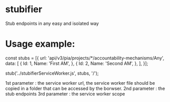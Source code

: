 # stubifier
Stub endpoints in any easy and isolated way


# Usage example: 

const stubs = [{
  url: 'api/v3/pia/projects/*/accountability-mechanisms/Any',
  data: [
      {
          Id: 1,
          Name: 'First AM',
      },
      {
          Id: 2,
          Name: 'Second AM',
      },
  ],
}];

stub('../stubifierServiceWorker.js', stubs, '/');

1st parameter : the service worker url, the service worker file should be copied in a folder that can be accessed by the borwser.
2nd parameter : the stub endpoints
3rd parameter : the service worker scope